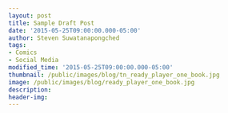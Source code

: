 ```yaml
---
layout: post
title: Sample Draft Post
date: '2015-05-25T09:00:00.000-05:00'
author: Steven Suwatanapongched
tags:
- Comics
- Social Media
modified_time: '2015-05-25T09:00:00.000-05:00'
thumbnail: /public/images/blog/tn_ready_player_one_book.jpg
image: /public/images/blog/ready_player_one_book.jpg
description:
header-img:
---
```

